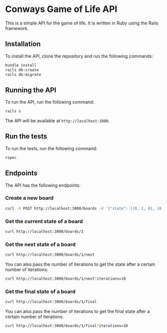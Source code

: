 # Conways Game of Life API

This is a simple API for the game of life. It is written in Ruby using the Rails framework.

## Installation

To install the API, clone the repository and run the following commands:

```bash
bundle install
rails db:create
rails db:migrate
```

## Running the API

To run the API, run the following command:

```bash
rails s
```

The API will be available at `http://localhost:3000`.

## Run the tests

To run the tests, run the following command:

```bash
rspec
```

## Endpoints

The API has the following endpoints:

### Create a new board

```bash
curl -X POST http://localhost:3000/boards -d '{"state": [[0, 1, 0], [0, 1, 0], [0, 1, 0]]}' -H 'Content-Type: application/json'
```

### Get the current state of a board

```bash
curl http://localhost:3000/boards/1
```

### Get the next state of a board

```bash
curl http://localhost:3000/boards/1/next
```

You can also pass the number of iterations to get the state after a certain number of iterations:

```bash
curl http://localhost:3000/boards/1/next?iterations=10
```

### Get the final state of a board

```bash
curl http://localhost:3000/boards/1/final
```

You can also pass the number of iterations to get the final state after a certain number of iterations:

```bash
curl http://localhost:3000/boards/1/final?iterations=10
```
